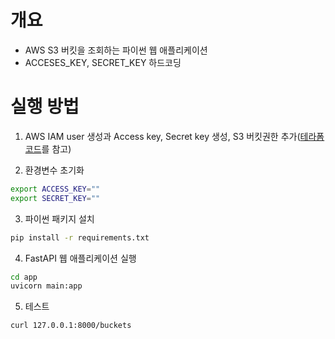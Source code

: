 # 개요
* AWS S3 버킷을 조회하는 파이썬 웹 애플리케이션
* ACCESES_KEY, SECRET_KEY 하드코딩

# 실행 방법

1. AWS IAM user 생성과 Access key, Secret key 생성, S3 버킷권한 추가([테라폼 코드](../../terraform_aws/hardcoding_user.tf)를 참고)

2. 환경변수 초기화

```sh
export ACCESS_KEY=""
export SECRET_KEY=""
```

3. 파이썬 패키지 설치

```sh
pip install -r requirements.txt
```

4. FastAPI 웹 애플리케이션 실행

```sh
cd app
uvicorn main:app
```

5. 테스트

```sh
curl 127.0.0.1:8000/buckets
```
